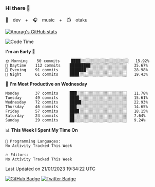 ### Hi there 👋

🚀　dev　+　🎧　music　+　📺　otaku


[![Anurag's GitHub stats](https://github-readme-stats.vercel.app/api?username=koheitasaka&count_private=true&show_icons=true&theme=monokai)](https://github.com/koheitasaka/github-readme-stats)

<!--START_SECTION:waka-->
![Code Time](http://img.shields.io/badge/Code%20Time-1%2C161%20hrs%2023%20mins-blue)

**I'm an Early 🐤** 

```text
🌞 Morning    50 commits     ████░░░░░░░░░░░░░░░░░░░░░   15.92% 
🌆 Daytime    112 commits    █████████░░░░░░░░░░░░░░░░   35.67% 
🌃 Evening    91 commits     ███████░░░░░░░░░░░░░░░░░░   28.98% 
🌙 Night      61 commits     ████░░░░░░░░░░░░░░░░░░░░░   19.43%

```
📅 **I'm Most Productive on Wednesday** 

```text
Monday       37 commits     ███░░░░░░░░░░░░░░░░░░░░░░   11.78% 
Tuesday      49 commits     ████░░░░░░░░░░░░░░░░░░░░░   15.61% 
Wednesday    72 commits     █████░░░░░░░░░░░░░░░░░░░░   22.93% 
Thursday     46 commits     ███░░░░░░░░░░░░░░░░░░░░░░   14.65% 
Friday       57 commits     ████░░░░░░░░░░░░░░░░░░░░░   18.15% 
Saturday     24 commits     ██░░░░░░░░░░░░░░░░░░░░░░░   7.64% 
Sunday       29 commits     ██░░░░░░░░░░░░░░░░░░░░░░░   9.24%

```


📊 **This Week I Spent My Time On** 

```text
💬 Programming Languages: 
No Activity Tracked This Week

🔥 Editors: 
No Activity Tracked This Week

```


 Last Updated on 21/01/2023 19:34:22 UTC
<!--END_SECTION:waka-->

[![GitHub Badge](https://img.shields.io/badge/GitHub-100000?style=for-the-badge&logo=github&logoColor=white)](https://github.com/koheitasaka)
[![Twitter Badge](https://img.shields.io/badge/Twitter-1DA1F2?style=for-the-badge&logo=twitter&logoColor=white)](https://twitter.com/sleep_asleep_)
